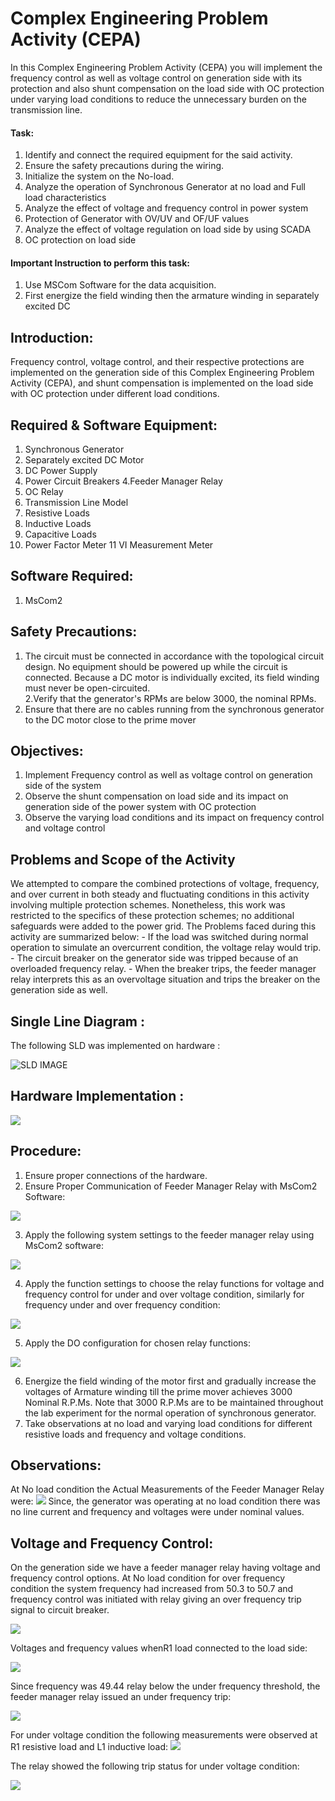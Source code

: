 # Complex Engineering Problem Activity (CEPA)
In  this  Complex  Engineering  Problem  Activity  (CEPA)  you  will  implement  the frequency control as well as voltage control on generation side with its protection and also  shunt  compensation  on  the  load  side  with  OC  protection  under  varying  load conditions to reduce the unnecessary burden on the transmission line. 
#### Task: 
1. Identify and connect the required equipment for the said activity.
2. Ensure the safety precautions during the wiring. 
3. Initialize the system on the No-load. 
4. Analyze the operation of Synchronous Generator at no load and Full load characteristics  
5. Analyze the effect of voltage and frequency control in power system
6. Protection of Generator with OV/UV and OF/UF values 
7. Analyze the effect of voltage regulation on load side by using SCADA 
8. OC protection on load side 
####  Important Instruction to perform this task:  
1. Use MSCom Software for the data acquisition.
2. First energize the field winding then the armature winding in separately excited DC

## **Introduction:**
Frequency control, voltage control, and their respective protections are implemented on the generation side of this Complex Engineering Problem Activity (CEPA), and shunt compensation is implemented on the load side with OC protection under different load conditions. 
## **Required & Software Equipment:**
1. Synchronous Generator 
2. Separately excited DC Motor 
2. DC Power Supply 
3. Power Circuit Breakers 
4.Feeder Manager Relay 
5. OC Relay
6. Transmission Line Model 
7. Resistive Loads 
8. Inductive Loads 
9. Capacitive Loads 
10. Power Factor Meter 
11 VI Measurement Meter 
## Software Required: 
1. MsCom2 
## Safety Precautions:  
1. The circuit must be connected in accordance with the topological circuit design. No equipment should be powered up while the circuit is connected. Because a DC motor is individually excited, its field winding must never be open-circuited.  
2.Verify that the generator's RPMs are below 3000, the nominal RPMs. 
3. Ensure that there are no cables running from the synchronous generator to the DC motor close to the prime mover

## Objectives:  
1. Implement Frequency control as well as voltage control on generation side of the system 
2. Observe the shunt compensation on load side and its impact on generation side of the power system with OC protection 
3. Observe the varying load conditions and its impact on frequency control and voltage control  
## Problems and Scope of the Activity 
We attempted to compare the combined protections of voltage, frequency, and over current in both steady and fluctuating conditions in this activity involving multiple protection schemes. Nonetheless, this work was restricted to the specifics of these protection schemes; no additional safeguards were added to the power grid. The Problems faced during this activity are summarized below: 
          - If the load was switched during normal operation to simulate an      overcurrent condition, the voltage relay would trip. 
         - The circuit breaker on the generator side was tripped because of an overloaded frequency relay. 
         - When the breaker trips, the feeder manager relay interprets this as an overvoltage situation and trips the breaker on the generation side as well.
  
 ## Single Line Diagram :  
 
 The following SLD was implemented on hardware :
 
![SLD IMAGE](https://github.com/sajadali78/CEPA/blob/main/sld.PNG)

## Hardware Implementation :

![](https://github.com/sajadali78/CEPA/blob/main/hardwareimp1.PNG)

## Procedure:  
1. Ensure proper connections of the hardware. 
2. Ensure Proper Communication of Feeder Manager Relay with MsCom2 Software:

![](https://github.com/sajadali78/CEPA/blob/main/software_step1.PNG)

3. Apply the following system settings to the feeder manager relay using MsCom2
software:

![](https://github.com/sajadali78/CEPA/blob/main/software_step2.PNG)

4. Apply the function settings to choose the relay functions for voltage and
frequency control for under and over voltage condition, similarly for frequency
under and over frequency condition:

![](https://github.com/sajadali78/CEPA/blob/main/software_step3.PNG)

5. Apply the DO configuration for chosen relay functions:

![](https://github.com/sajadali78/CEPA/blob/main/software_step4.PNG)


6. Energize the field winding of the motor first and gradually increase the voltages
of Armature winding till the prime mover achieves 3000 Nominal R.P.Ms.
Note that 3000 R.P.Ms are to be maintained throughout the lab experiment for
the normal operation of synchronous generator.
7. Take observations at no load and varying load conditions for different resistive
loads and frequency and voltage conditions.

## Observations:
At No load condition the Actual Measurements of the Feeder Manager Relay were:
![](https://github.com/sajadali78/CEPA/blob/main/observation1.PNG)
Since, the generator was operating at no load condition there was no line current and frequency and voltages were under nominal values.

## Voltage and Frequency Control:
On the generation side we have a feeder manager relay having voltage and frequency
control options. At No load condition for over frequency condition the system
frequency had increased from 50.3 to 50.7 and frequency control was initiated with relay
giving an over frequency trip signal to circuit breaker.

![](https://github.com/sajadali78/CEPA/blob/main/observation2.PNG)

Voltages and frequency values whenR1 load connected to the load side:

![](https://github.com/sajadali78/CEPA/blob/main/observation3.PNG)

Since frequency was 49.44 relay below the under frequency threshold, the feeder
manager relay issued an under frequency trip:

![](https://github.com/sajadali78/CEPA/blob/main/observation4.PNG)

For under voltage condition the following measurements were observed at R1 
resistive load and L1 inductive load:
![](https://github.com/sajadali78/CEPA/blob/main/observation5.PNG)

The relay showed the following trip status for under voltage condition:

![](https://github.com/sajadali78/CEPA/blob/main/observation6.PNG)
